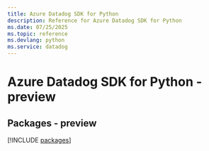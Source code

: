 ```yaml
---
title: Azure Datadog SDK for Python
description: Reference for Azure Datadog SDK for Python
ms.date: 07/25/2025
ms.topic: reference
ms.devlang: python
ms.service: datadog
---
```

# Azure Datadog SDK for Python - preview
## Packages - preview
[!INCLUDE [packages](datadog-index.md)]
